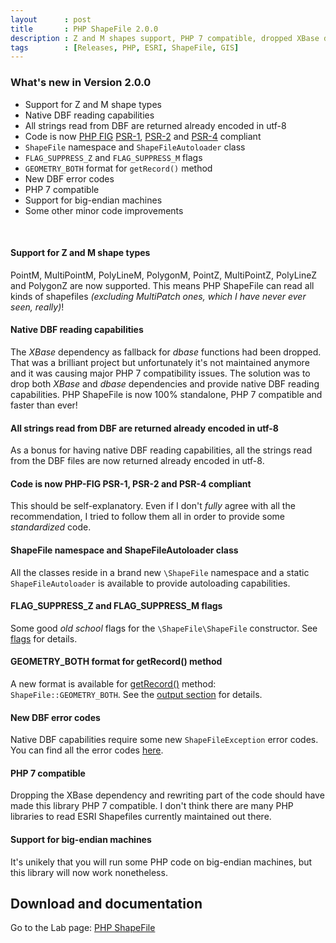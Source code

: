 ```yaml
---
layout      : post
title       : PHP ShapeFile 2.0.0
description : Z and M shapes support, PHP 7 compatible, dropped XBase dependency, PSR-compliant code and more!
tags        : [Releases, PHP, ESRI, ShapeFile, GIS]
---
```



### What's new in Version 2.0.0

- Support for Z and M shape types
- Native DBF reading capabilities
- All strings read from DBF are returned already encoded in utf-8
- Code is now [PHP FIG](http://www.php-fig.org/) [PSR-1](http://www.php-fig.org/psr/psr-1/), [PSR-2](http://www.php-fig.org/psr/psr-2/) and [PSR-4](http://www.php-fig.org/psr/psr-4/) compliant
- `ShapeFile` namespace and `ShapeFileAutoloader` class
- `FLAG_SUPPRESS_Z` and `FLAG_SUPPRESS_M` flags
- `GEOMETRY_BOTH` format for `getRecord()` method
- New DBF error codes
- PHP 7 compatible
- Support for big-endian machines
- Some other minor code improvements

<br>

#### Support for Z and M shape types
PointM, MultiPointM, PolyLineM, PolygonM, PointZ, MultiPointZ, PolyLineZ and PolygonZ are now supported. This means PHP ShapeFile can read all kinds of shapefiles *(excluding MultiPatch ones, which I have never ever seen, really)*!

#### Native DBF reading capabilities
The *XBase* dependency as fallback for *dbase* functions had been dropped. That was a brilliant project but unfortunately it's not maintained anymore and it was causing major PHP 7 compatibility issues.
The solution was to drop both *XBase* and *dbase* dependencies and provide native DBF reading capabilities.
PHP ShapeFile is now 100% standalone, PHP 7 compatible and faster than ever!

#### All strings read from DBF are returned already encoded in utf-8
As a bonus for having native DBF reading capabilities, all the strings read from the DBF files are now returned already encoded in utf-8.

#### Code is now PHP-FIG PSR-1, PSR-2 and PSR-4 compliant
This should be self-explanatory. Even if I don't *fully* agree with all the recommendation, I tried to follow them all in order to provide some *standardized* code.

#### ShapeFile namespace and ShapeFileAutoloader class
All the classes reside in a brand new `\ShapeFile` namespace and a static `ShapeFileAutoloader` is available to provide autoloading capabilities.

#### FLAG_SUPPRESS_Z and FLAG_SUPPRESS_M flags
Some good *old school* flags for the `\ShapeFile\ShapeFile` constructor. See [flags](/labs/php-shapefile/#flags) for details.

#### GEOMETRY_BOTH format for getRecord() method
A new format is available for [getRecord()](/labs/php-shapefile/#getrecord) method: `ShapeFile::GEOMETRY_BOTH`. See the [output section](/labs/php-shapefile/#geometry-output) for details.

#### New DBF error codes
Native DBF capabilities require some new `ShapeFileException` error codes. You can find all the error codes [here]((/labs/php-shapefile/#error-codes)).

#### PHP 7 compatible
Dropping the XBase dependency and rewriting part of the code should have made this library PHP 7 compatible. I don't think there are many PHP libraries to read ESRI Shapefiles currently maintained out there.

#### Support for big-endian machines
It's unikely that you will run some PHP code on big-endian machines, but this library will now work nonetheless.



## Download and documentation

Go to the Lab page: [PHP ShapeFile](/labs/php-shapefile/)
